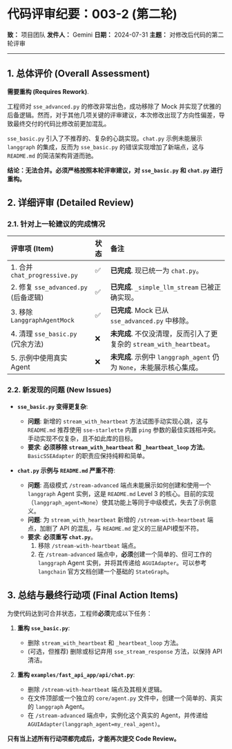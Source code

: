 # 代码评审纪要：003-2 (第二轮)

**致：** 项目团队
**发件人：** Gemini
**日期：** 2024-07-31
**主题：** 对修改后代码的第二轮评审

---

## 1. 总体评价 (Overall Assessment)

**需要重构 (Requires Rework)**.

工程师对 `sse_advanced.py` 的修改非常出色，成功移除了 Mock 并实现了优雅的后备逻辑。然而，对于其他几项关键的评审建议，本次修改出现了方向性偏差，导致最终交付的代码比修改前更加混乱。

`sse_basic.py` 引入了不推荐的、复杂的心跳实现。`chat.py` 示例未能展示 `langgraph` 的集成，反而为 `sse_basic.py` 的错误实现增加了新端点，这与 `README.md` 的简洁架构背道而驰。

**结论：无法合并。必须严格按照本轮评审建议，对 `sse_basic.py` 和 `chat.py` 进行重构。**

## 2. 详细评审 (Detailed Review)

### 2.1. 针对上一轮建议的完成情况

| 评审项 (Item) | 状态 | 备注 |
| :--- | :--- | :--- |
| 1. 合并 `chat_progressive.py` | ✅ | **已完成**. 现已统一为 `chat.py`。 |
| 2. 修复 `sse_advanced.py` (后备逻辑) | ✅ | **已完成**. `_simple_llm_stream` 已被正确实现。 |
| 3. 移除 `LanggraphAgentMock` | ✅ | **已完成**. Mock 已从 `sse_advanced.py` 中移除。 |
| 4. 清理 `sse_basic.py` (冗余方法) | ❌ | **未完成**. 不仅没清理，反而引入了更复杂的 `stream_with_heartbeat`。 |
| 5. 示例中使用真实 Agent | ❌ | **未完成**. 示例中 `langgraph_agent` 仍为 `None`，未能展示核心集成。 |

### 2.2. 新发现的问题 (New Issues)

- **`sse_basic.py` 变得更复杂**:
    - **问题**: 新增的 `stream_with_heartbeat` 方法试图手动实现心跳，这与 `README.md` 推荐使用 `sse-starlette` 内置 `ping` 参数的最佳实践相冲突。手动实现不仅复杂，且不如此库的目标。
    - **要求**: **必须移除 `stream_with_heartbeat` 和 `_heartbeat_loop` 方法**。`BasicSSEAdapter` 的职责应保持纯粹和简单。

- **`chat.py` 示例与 `README.md` 严重不符**:
    - **问题**: 高级模式 `/stream-advanced` 端点未能展示如何创建和使用一个 `langgraph` Agent 实例，这是 `README.md` Level 3 的核心。目前的实现（`langgraph_agent=None`）使其功能上等同于中级模式，失去了示例意义。
    - **问题**: 为 `stream_with_heartbeat` 新增的 `/stream-with-heartbeat` 端点，加剧了 API 的混乱，与 `README.md` 定义的三层API模型不符。
    - **要求**: **必须重写 `chat.py`**。
        1.  移除 `/stream-with-heartbeat` 端点。
        2.  在 `/stream-advanced` 端点中，**必须**创建一个简单的、但可工作的 `langgraph` Agent 实例，并将其传递给 `AGUIAdapter`。可以参考 `langchain` 官方文档创建一个基础的 `StateGraph`。

## 3. 总结与最终行动项 (Final Action Items)

为使代码达到可合并状态，工程师**必须**完成以下任务：

1.  **重构 `sse_basic.py`**:
    -   删除 `stream_with_heartbeat` 和 `_heartbeat_loop` 方法。
    -   (可选，但推荐) 删除或标记弃用 `sse_stream_response` 方法，以保持 API 清洁。

2.  **重构 `examples/fast_api_app/api/chat.py`**:
    -   删除 `/stream-with-heartbeat` 端点及其相关逻辑。
    -   在文件顶部或一个独立的 `core/agent.py` 文件中，创建一个简单的、真实的 `langgraph` Agent。
    -   在 `/stream-advanced` 端点中，实例化这个真实的 Agent，并传递给 `AGUIAdapter(langgraph_agent=my_real_agent)`。

**只有当上述所有行动项都完成后，才能再次提交 Code Review。** 